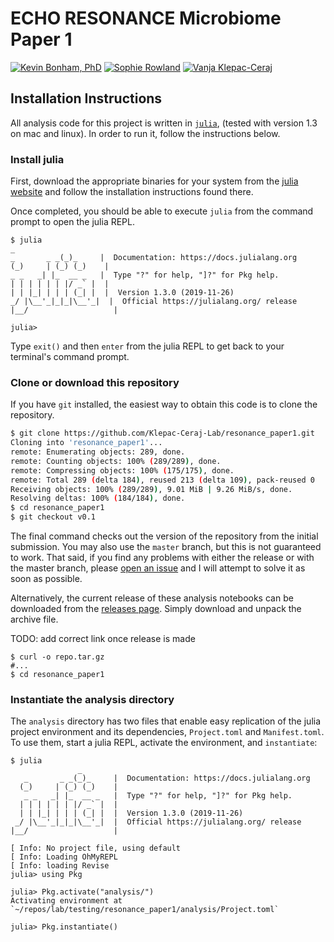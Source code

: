 # ECHO RESONANCE Microbiome Paper 1

[![Kevin Bonham, PhD](https://img.shields.io/badge/Author-Kevin%20Bonham%2C%20PhD-blueviolet)](http://nequals.me)
[![Sophie Rowland](https://img.shields.io/badge/Author-Sophie%20Rowland-blueviolet)](http://sophierowland.com/)
[![Vanja Klepac-Ceraj](https://img.shields.io/badge/Author-Vanja%20Klepec--Ceraj%2C%20PhD-blueviolet)](https://www.vkclab.com/)

## Installation Instructions

All analysis code for this project is written in [`julia`][1],
(tested with version 1.3 on mac and linux).
In order to run it, follow the instructions below.

### Install julia

First, download the appropriate binaries for your system
from the [julia website][2]
and follow the installation instructions found there.

Once completed,
you should be able to execute `julia` from the command prompt
to open the julia REPL.

```
$ julia
_
_       _ _(_)_     |  Documentation: https://docs.julialang.org
(_)     | (_) (_)    |
_ _   _| |_  __ _   |  Type "?" for help, "]?" for Pkg help.
| | | | | | |/ _` |  |
| | |_| | | | (_| |  |  Version 1.3.0 (2019-11-26)
_/ |\__'_|_|_|\__'_|  |  Official https://julialang.org/ release
|__/                   |

julia>
```

Type `exit()` and then `enter` from the julia REPL
to get back to your terminal's command prompt.

### Clone or download this repository

If you have `git` installed,
the easiest way to obtain this code is to clone the repository.

```sh
$ git clone https://github.com/Klepac-Ceraj-Lab/resonance_paper1.git
Cloning into 'resonance_paper1'...
remote: Enumerating objects: 289, done.
remote: Counting objects: 100% (289/289), done.
remote: Compressing objects: 100% (175/175), done.
remote: Total 289 (delta 184), reused 213 (delta 109), pack-reused 0
Receiving objects: 100% (289/289), 9.01 MiB | 9.26 MiB/s, done.
Resolving deltas: 100% (184/184), done.
$ cd resonance_paper1
$ git checkout v0.1
```

The final command checks out the version of the repository
from the initial submission.
You may also use the `master` branch,
but this is not guaranteed to work.
That said, if you find any problems with either the release
or with the master branch,
please [open an issue][3] and I will attempt to solve it as soon as possible.

Alternatively, the current release of these analysis notebooks
can be downloaded from the [releases page][4].
Simply download and unpack the archive file.

TODO: add correct link once release is made
```
$ curl -o repo.tar.gz
#...
$ cd resonance_paper1
```

### Instantiate the analysis directory

The `analysis` directory has two files that enable easy replication
of the julia project environment and its dependencies,
`Project.toml` and `Manifest.toml`.
To use them, start a julia REPL,
activate the environment, and `instantiate`:

```
$ julia
               _
   _       _ _(_)_     |  Documentation: https://docs.julialang.org
  (_)     | (_) (_)    |
   _ _   _| |_  __ _   |  Type "?" for help, "]?" for Pkg help.
  | | | | | | |/ _` |  |
  | | |_| | | | (_| |  |  Version 1.3.0 (2019-11-26)
 _/ |\__'_|_|_|\__'_|  |  Official https://julialang.org/ release
|__/                   |

[ Info: No project file, using default
[ Info: Loading OhMyREPL
[ Info: loading Revise
julia> using Pkg

julia> Pkg.activate("analysis/")
Activating environment at `~/repos/lab/testing/resonance_paper1/analysis/Project.toml`

julia> Pkg.instantiate()
```


  [1]: http://julialang.org
  [2]: https://julialang.org/downloads/
  [3]: https://github.com/Klepac-Ceraj-Lab/resonance_paper1/issues
  [4]: https://github.com/Klepac-Ceraj-Lab/resonance_paper1/releases
